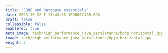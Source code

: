 ```yaml
---
title: 'JDBC and Database essentials'
date: 2023-10-22 T 13:43:55-1698007435.093
draft: false
collapsible: false
enableToc: true
meta_image: tech/high_performance_java_persistence/hpjp_horizontal.jpg
image: tech/high_performance_java_persistence/hpjp_horizontal.jpg
weight: 2
---
```

